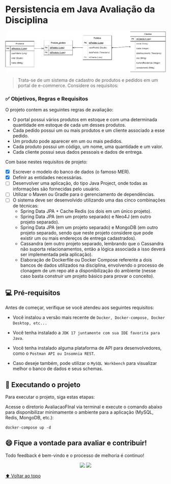 # Persistencia em Java Avaliação da Disciplina

<p align="center">
<img style="center" src="img\MER_trabalho_final.png" alt="Desenho do modelo entidade-relacionamento de solução para o Trabalho">
</p>

> Trata-se de um sistema de cadastro de produtos e pedidos em um portal de e-commerce. Considere os requisitos:

### :white_check_mark: Objetivos, Regras e Requisitos

O projeto contem as seguintes regras de avaliação:

- O portal possui vários produtos em estoque e com uma determinada quantidade em estoque de cada um desses produtos.
- Cada pedido possui um ou mais produtos e um cliente associado a esse pedido.
- Um produto pode aparecer em um ou mais pedidos.
- Cada produto possui um código, um nome, uma quantidade e um valor.
- Cada cliente possui seus dados pessoais e dados de entrega.

Com base nestes requisitos de projeto:

- [x] Escrever o modelo do banco de dados (o famoso MER).
- [x] Definir as entidades necessárias.
- [ ] Desenvolver uma aplicação, do tipo Java Project, onde todas as informações são fornecidas pelo usuário.
- [ ] Utilizar o Maven ou Gradle para o gerenciamento de dependências.
- [ ] O sistema deve ser desenvolvido utilizando uma das cinco combinações de técnicas:
  - Spring Data JPA + Cache Redis (os dois em um único projeto).
  - Spring Data JPA (em um projeto separado) e Neo4J (em outro projeto separado).
  - Spring Data JPA (em um projeto separado) e MongoDB (em outro projeto separado, sendo que neste projeto considere que pode existir um ou mais endereços de entrega cadastrados).
  - Cassandra (em outro projeto separado, lembrando que o Cassandra não suporta relacionamentos, então a lógica associada a isso deverá ser implementada pela aplicação).
  - Elaboração de Dockerfile ou Docker Compose referente a dois bancos de dados utilizados na disciplina, envolvendo o processo de clonagem de um repo até a disponibilização do ambiente (nesse caso basta construir um projeto básico para provar o conceito).

## 💻 Pré-requisitos

Antes de começar, verifique se você atendeu aos seguintes requisitos:

- Você instalou a versão mais recente de `Docker, Docker-compose, Docker Desktop, etc...`

- Você tenha instalado a `JDK 17 juntamente com sua IDE favorita para Java`.

- Você tenha instalado alguma plataforma de API para desenvolvedores, como o `Postman API ou Insomnia REST`.

- Caso deseje também, pode utilizar o `MySQL Workbench` para visualizar melhor o banco de dados e seus schemas.

## 🚀 Executando o projeto

Para executar o projeto, siga estas etapas:

Acesse o diretorio AvaliacaoFInal via terminal e execute o comando abaixo para disponibilizar minimamente o ambiente para a aplicação (MySQL, Redis, MongoDB, etc.):

```
docker-compose up -d
```

## 😄 Fique a vontade para avaliar e contribuir!<br>

Todo feedback é bem-vindo e o processo de melhoria é continuo!

<p align="center"><a href="https://www.linkedin.com/in/caramujox/" alt="Linkedin">
<img src="https://img.shields.io/badge/-Linkedin-0e76a8?style=flat-square&logo=Linkedin&logoColor=white" /></a>
<a href="#" alt="Twitter">
<img src="https://img.shields.io/twitter/follow/camirujo?style=social" /></a>
</p>

[⬆ Voltar ao topo](#perisistencia-em-java-avaliação-da-disciplina)<br>
